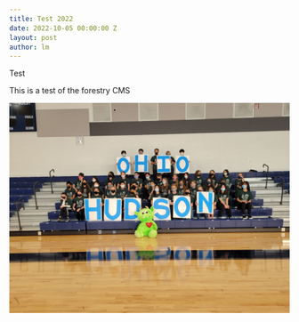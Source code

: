 ```yaml
---
title: Test 2022
date: 2022-10-05 00:00:00 Z
layout: post
author: lm
---
```


Test

This is a test of the forestry CMS

![](/uploads/slider/OHHUD.jpg)